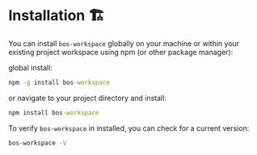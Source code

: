 # Installation 🏗️

You can install `bos-workspace` globally on your machine or within your existing project workspace using npm (or other package manager):

global install:

```cmd
npm -g install bos-workspace
```
or navigate to your project directory and install:

```cmd
npm install bos-workspace
```
To verify `bos-workspace` in installed, you can check for a current version:

```cmd
bos-workspace -V
```
